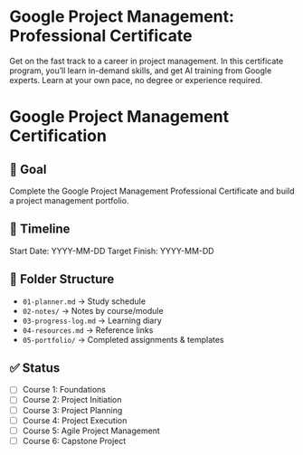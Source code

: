 # Google Project Management: Professional Certificate

Get on the fast track to a career in project management. In this certificate program, you’ll learn in-demand skills, and get AI training from Google experts. Learn at your own pace, no degree or experience required.

# Google Project Management Certification

## 🎯 Goal

Complete the Google Project Management Professional Certificate and build a project management portfolio.

## 📅 Timeline

Start Date: YYYY-MM-DD
Target Finish: YYYY-MM-DD

## 📂 Folder Structure

- `01-planner.md` → Study schedule
- `02-notes/` → Notes by course/module
- `03-progress-log.md` → Learning diary
- `04-resources.md` → Reference links
- `05-portfolio/` → Completed assignments & templates

## ✅ Status

- [ ] Course 1: Foundations
- [ ] Course 2: Project Initiation
- [ ] Course 3: Project Planning
- [ ] Course 4: Project Execution
- [ ] Course 5: Agile Project Management
- [ ] Course 6: Capstone Project
